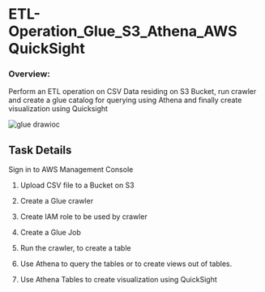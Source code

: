 # ETL-Operation_Glue_S3_Athena_AWS QuickSight
### Overview:
Perform an ETL operation on CSV Data residing on S3 Bucket, run crawler and create a glue catalog for querying using Athena and finally create visualization using Quicksight  

![glue drawioc](https://user-images.githubusercontent.com/53235392/228801786-5850a30a-dcd5-4fff-a242-c5ef8815310f.png)

## Task Details
Sign in to AWS Management Console

01. Upload CSV file to a Bucket on S3

02. Create a Glue crawler

03. Create IAM role to be used by crawler

04. Create a Glue Job

05. Run the crawler, to create a table

06. Use Athena to query the tables or to create views out of tables.

07. Use Athena Tables to create visualization using QuickSight
